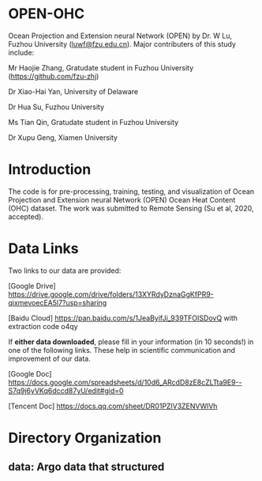 # OPEN-OHC
Ocean Projection and Extension neural Network (OPEN) by Dr. W Lu, Fuzhou University (luwf@fzu.edu.cn). Major contributers of this study include:



Mr Haojie Zhang, Gratudate student in Fuzhou University (https://github.com/fzu-zhj)

Dr Xiao-Hai Yan, University of Delaware

Dr Hua Su, Fuzhou University

Ms Tian Qin, Gratudate student in Fuzhou University

Dr Xupu Geng, Xiamen University
# Introduction
The code is for pre-processing, training, testing, and visualization of Ocean Projection and Extension neural Network (OPEN) Ocean Heat Content (OHC) dataset.
The work was submitted to Remote Sensing (Su et al, 2020, accepted).

# Data Links
Two links to our data are provided:

[Google Drive] https://drive.google.com/drive/folders/13XYRdyDznaGgKfPR9-qixmevoecEA5l7?usp=sharing

[Baidu  Cloud] https://pan.baidu.com/s/1JeaByifJi_939TFOISDovQ with extraction code o4qy

If **either data downloaded**, please fill in your information (in 10 seconds!) in one of the following links. These help in scientific communication and improvement of our data.

[Google Doc] https://docs.google.com/spreadsheets/d/10d6_ARcdD8zE8cZLTta9E9--S7q9j6yVKq6dccd87yU/edit#gid=0

[Tencent Doc] https://docs.qq.com/sheet/DR01PZlV3ZENVWlVh


# Directory Organization
## data: Argo data that structured
## 
